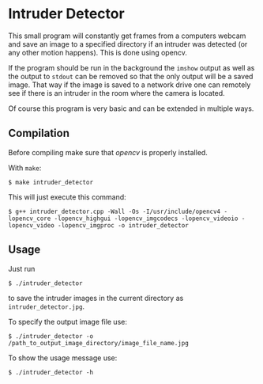 # Intruder Detector

This small program will constantly get frames from a computers webcam and save an image to a specified directory if an intruder was detected (or any other motion happens). This is done using opencv.

If the program should be run in the background the `imshow` output as well as the output to `stdout` can be removed so that the only output will be a saved image. That way if the image is saved to a network drive one can remotely see if there is an intruder in the room where the camera is located.

Of course this program is very basic and can be extended in multiple ways.

## Compilation

Before compiling make sure that *opencv* is properly installed.

With `make`:

```
$ make intruder_detector
```

This will just execute this command:

```
$ g++ intruder_detector.cpp -Wall -Os -I/usr/include/opencv4 -lopencv_core -lopencv_highgui -lopencv_imgcodecs -lopencv_videoio -lopencv_video -lopencv_imgproc -o intruder_detector
```

## Usage

Just run

```
$ ./intruder_detector
```

to save the intruder images in the current directory as `intruder_detector.jpg`.

To specify the output image file use:

```
$ ./intruder_detector -o /path_to_output_image_directory/image_file_name.jpg
```

To show the usage message use:

```
$ ./intruder_detector -h
```
